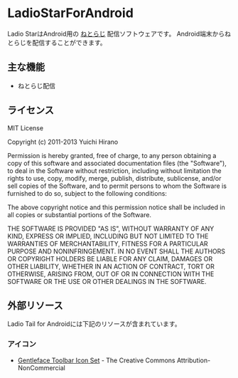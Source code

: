 # LadioStarForAndroid

Ladio StarはAndroid用の [ねとらじ](http://ladio.net/) 配信ソフトウェアです。
Android端末からねとらじを配信することができます。

## 主な機能

* ねとらじ配信

## ライセンス

MIT License

Copyright (c) 2011-2013 Yuichi Hirano

Permission is hereby granted, free of charge, to any person obtaining a copy of this software and associated documentation files (the "Software"), to deal in the Software without restriction, including without limitation the rights to use, copy, modify, merge, publish, distribute, sublicense, and/or sell copies of the Software, and to permit persons to whom the Software is furnished to do so, subject to the following conditions:

The above copyright notice and this permission notice shall be included in all copies or substantial portions of the Software.

THE SOFTWARE IS PROVIDED "AS IS", WITHOUT WARRANTY OF ANY KIND, EXPRESS OR IMPLIED, INCLUDING BUT NOT LIMITED TO THE WARRANTIES OF MERCHANTABILITY, FITNESS FOR A PARTICULAR PURPOSE AND NONINFRINGEMENT. IN NO EVENT SHALL
THE AUTHORS OR COPYRIGHT HOLDERS BE LIABLE FOR ANY CLAIM, DAMAGES OR OTHER LIABILITY, WHETHER IN AN ACTION OF CONTRACT, TORT OR OTHERWISE, ARISING FROM, OUT OF OR IN CONNECTION WITH THE SOFTWARE OR THE USE OR OTHER DEALINGS IN
THE SOFTWARE.

## 外部リソース

Ladio Tail for Androidには下記のリソースが含まれています。

### アイコン

* [Gentleface Toolbar Icon Set](http://www.gentleface.com/free_icon_set.html) - The Creative Commons Attribution-NonCommercial
